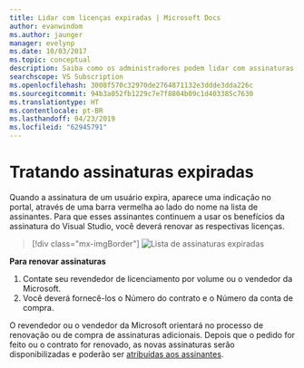 ```yaml
---
title: Lidar com licenças expiradas | Microsoft Docs
author: evanwindom
ms.author: jaunger
manager: evelynp
ms.date: 10/03/2017
ms.topic: conceptual
description: Saiba como os administradores podem lidar com assinaturas expiradas do Visual Studio
searchscope: VS Subscription
ms.openlocfilehash: 3008f570c32970de2764871132e3ddde3dda226c
ms.sourcegitcommit: 94b3a052fb1229c7e7f8804b09c1d403385c7630
ms.translationtype: HT
ms.contentlocale: pt-BR
ms.lasthandoff: 04/23/2019
ms.locfileid: "62945791"
---
```

# <a name="handling-expired-subscriptions"></a>Tratando assinaturas expiradas

Quando a assinatura de um usuário expira, aparece uma indicação no portal, através de uma barra vermelha ao lado do nome na lista de assinantes. Para que esses assinantes continuem a usar os benefícios da assinatura do Visual Studio, você deverá renovar as respectivas licenças.
> [!div class="mx-imgBorder"]
> ![Lista de assinaturas expiradas](_img/expired-subscriptions/expired-list.png)

**Para renovar assinaturas**
1. Contate seu revendedor de licenciamento por volume ou o vendedor da Microsoft.
2. Você deverá fornecê-los o Número do contrato e o Número da conta de compra.

O revendedor ou o vendedor da Microsoft orientará no processo de renovação ou de compra de assinaturas adicionais. Depois que o pedido for feito ou o contrato for renovado, as novas assinaturas serão disponibilizadas e poderão ser [atribuídas aos assinantes](assign-license.md).